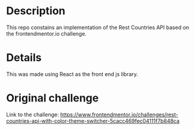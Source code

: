 # Description

This repo constains an implementation of the Rest Countries API based on the frontendmentor.io challenge.

# Details

This was made using React as the front end js library.

# Original challenge

Link to the challenge: https://www.frontendmentor.io/challenges/rest-countries-api-with-color-theme-switcher-5cacc469fec04111f7b848ca
